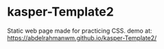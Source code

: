 # kasper-Template2
Static web page made for practicing CSS.
     demo at: https://abdelrahmanwm.github.io/kasper-Template2/
